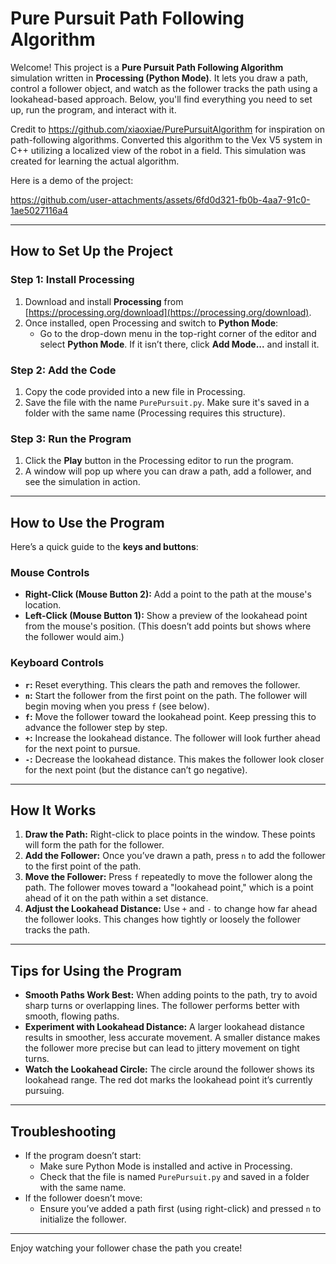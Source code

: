 # **Pure Pursuit Path Following Algorithm**

Welcome! This project is a **Pure Pursuit Path Following Algorithm** simulation written in **Processing (Python Mode)**. It lets you draw a path, control a follower object, and watch as the follower tracks the path using a lookahead-based approach. Below, you'll find everything you need to set up, run the program, and interact with it.

Credit to https://github.com/xiaoxiae/PurePursuitAlgorithm for inspiration on path-following algorithms. Converted this algorithm to the Vex V5 system in C++ utilizing a localized view of the robot in a field. This simulation was created for learning the actual algorithm.

Here is a demo of the project:

https://github.com/user-attachments/assets/6fd0d321-fb0b-4aa7-91c0-1ae5027116a4

---

## **How to Set Up the Project**

### **Step 1: Install Processing**
1. Download and install **Processing** from [https://processing.org/download](https://processing.org/download).
2. Once installed, open Processing and switch to **Python Mode**:
   - Go to the drop-down menu in the top-right corner of the editor and select **Python Mode**. If it isn’t there, click **Add Mode...** and install it.

### **Step 2: Add the Code**
1. Copy the code provided into a new file in Processing.
2. Save the file with the name `PurePursuit.py`. Make sure it's saved in a folder with the same name (Processing requires this structure).

### **Step 3: Run the Program**
1. Click the **Play** button in the Processing editor to run the program.
2. A window will pop up where you can draw a path, add a follower, and see the simulation in action.

---

## **How to Use the Program**

Here’s a quick guide to the **keys and buttons**:

### **Mouse Controls**
- **Right-Click (Mouse Button 2):** Add a point to the path at the mouse's location.
- **Left-Click (Mouse Button 1):** Show a preview of the lookahead point from the mouse's position. (This doesn’t add points but shows where the follower would aim.)

### **Keyboard Controls**
- **`r`:** Reset everything. This clears the path and removes the follower.
- **`n`:** Start the follower from the first point on the path. The follower will begin moving when you press `f` (see below).
- **`f`:** Move the follower toward the lookahead point. Keep pressing this to advance the follower step by step.
- **`+`:** Increase the lookahead distance. The follower will look further ahead for the next point to pursue.
- **`-`:** Decrease the lookahead distance. This makes the follower look closer for the next point (but the distance can’t go negative).

---

## **How It Works**
1. **Draw the Path:** Right-click to place points in the window. These points will form the path for the follower.
2. **Add the Follower:** Once you’ve drawn a path, press `n` to add the follower to the first point of the path.
3. **Move the Follower:** Press `f` repeatedly to move the follower along the path. The follower moves toward a "lookahead point," which is a point ahead of it on the path within a set distance.
4. **Adjust the Lookahead Distance:** Use `+` and `-` to change how far ahead the follower looks. This changes how tightly or loosely the follower tracks the path.

---

## **Tips for Using the Program**
- **Smooth Paths Work Best:** When adding points to the path, try to avoid sharp turns or overlapping lines. The follower performs better with smooth, flowing paths.
- **Experiment with Lookahead Distance:** A larger lookahead distance results in smoother, less accurate movement. A smaller distance makes the follower more precise but can lead to jittery movement on tight turns.
- **Watch the Lookahead Circle:** The circle around the follower shows its lookahead range. The red dot marks the lookahead point it’s currently pursuing.

---

## **Troubleshooting**
- If the program doesn’t start:
  - Make sure Python Mode is installed and active in Processing.
  - Check that the file is named `PurePursuit.py` and saved in a folder with the same name.
- If the follower doesn’t move:
  - Ensure you’ve added a path first (using right-click) and pressed `n` to initialize the follower.

---

Enjoy watching your follower chase the path you create!
